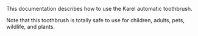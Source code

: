 This documentation describes how to use the Karel automatic toothbrush.

Note that this toothbrush is totally safe to use for children, adults, pets, wildlife, and plants.

